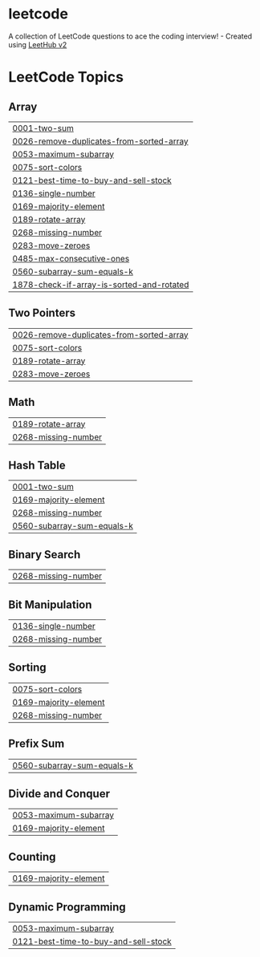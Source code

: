 # leetcode
A collection of LeetCode questions to ace the coding interview! - Created using [LeetHub v2](https://github.com/arunbhardwaj/LeetHub-2.0)

<!---LeetCode Topics Start-->
# LeetCode Topics
## Array
|  |
| ------- |
| [0001-two-sum](https://github.com/rohansahu022003/leetcode/tree/master/0001-two-sum) |
| [0026-remove-duplicates-from-sorted-array](https://github.com/rohansahu022003/leetcode/tree/master/0026-remove-duplicates-from-sorted-array) |
| [0053-maximum-subarray](https://github.com/rohansahu022003/leetcode/tree/master/0053-maximum-subarray) |
| [0075-sort-colors](https://github.com/rohansahu022003/leetcode/tree/master/0075-sort-colors) |
| [0121-best-time-to-buy-and-sell-stock](https://github.com/rohansahu022003/leetcode/tree/master/0121-best-time-to-buy-and-sell-stock) |
| [0136-single-number](https://github.com/rohansahu022003/leetcode/tree/master/0136-single-number) |
| [0169-majority-element](https://github.com/rohansahu022003/leetcode/tree/master/0169-majority-element) |
| [0189-rotate-array](https://github.com/rohansahu022003/leetcode/tree/master/0189-rotate-array) |
| [0268-missing-number](https://github.com/rohansahu022003/leetcode/tree/master/0268-missing-number) |
| [0283-move-zeroes](https://github.com/rohansahu022003/leetcode/tree/master/0283-move-zeroes) |
| [0485-max-consecutive-ones](https://github.com/rohansahu022003/leetcode/tree/master/0485-max-consecutive-ones) |
| [0560-subarray-sum-equals-k](https://github.com/rohansahu022003/leetcode/tree/master/0560-subarray-sum-equals-k) |
| [1878-check-if-array-is-sorted-and-rotated](https://github.com/rohansahu022003/leetcode/tree/master/1878-check-if-array-is-sorted-and-rotated) |
## Two Pointers
|  |
| ------- |
| [0026-remove-duplicates-from-sorted-array](https://github.com/rohansahu022003/leetcode/tree/master/0026-remove-duplicates-from-sorted-array) |
| [0075-sort-colors](https://github.com/rohansahu022003/leetcode/tree/master/0075-sort-colors) |
| [0189-rotate-array](https://github.com/rohansahu022003/leetcode/tree/master/0189-rotate-array) |
| [0283-move-zeroes](https://github.com/rohansahu022003/leetcode/tree/master/0283-move-zeroes) |
## Math
|  |
| ------- |
| [0189-rotate-array](https://github.com/rohansahu022003/leetcode/tree/master/0189-rotate-array) |
| [0268-missing-number](https://github.com/rohansahu022003/leetcode/tree/master/0268-missing-number) |
## Hash Table
|  |
| ------- |
| [0001-two-sum](https://github.com/rohansahu022003/leetcode/tree/master/0001-two-sum) |
| [0169-majority-element](https://github.com/rohansahu022003/leetcode/tree/master/0169-majority-element) |
| [0268-missing-number](https://github.com/rohansahu022003/leetcode/tree/master/0268-missing-number) |
| [0560-subarray-sum-equals-k](https://github.com/rohansahu022003/leetcode/tree/master/0560-subarray-sum-equals-k) |
## Binary Search
|  |
| ------- |
| [0268-missing-number](https://github.com/rohansahu022003/leetcode/tree/master/0268-missing-number) |
## Bit Manipulation
|  |
| ------- |
| [0136-single-number](https://github.com/rohansahu022003/leetcode/tree/master/0136-single-number) |
| [0268-missing-number](https://github.com/rohansahu022003/leetcode/tree/master/0268-missing-number) |
## Sorting
|  |
| ------- |
| [0075-sort-colors](https://github.com/rohansahu022003/leetcode/tree/master/0075-sort-colors) |
| [0169-majority-element](https://github.com/rohansahu022003/leetcode/tree/master/0169-majority-element) |
| [0268-missing-number](https://github.com/rohansahu022003/leetcode/tree/master/0268-missing-number) |
## Prefix Sum
|  |
| ------- |
| [0560-subarray-sum-equals-k](https://github.com/rohansahu022003/leetcode/tree/master/0560-subarray-sum-equals-k) |
## Divide and Conquer
|  |
| ------- |
| [0053-maximum-subarray](https://github.com/rohansahu022003/leetcode/tree/master/0053-maximum-subarray) |
| [0169-majority-element](https://github.com/rohansahu022003/leetcode/tree/master/0169-majority-element) |
## Counting
|  |
| ------- |
| [0169-majority-element](https://github.com/rohansahu022003/leetcode/tree/master/0169-majority-element) |
## Dynamic Programming
|  |
| ------- |
| [0053-maximum-subarray](https://github.com/rohansahu022003/leetcode/tree/master/0053-maximum-subarray) |
| [0121-best-time-to-buy-and-sell-stock](https://github.com/rohansahu022003/leetcode/tree/master/0121-best-time-to-buy-and-sell-stock) |
<!---LeetCode Topics End-->
